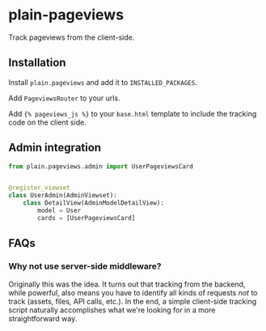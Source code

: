 # plain-pageviews

Track pageviews from the client-side.

## Installation

Install `plain.pageviews` and add it to `INSTALLED_PACKAGES`.

Add `PageviewsRouter` to your urls.

Add `{% pageviews_js %}` to your `base.html` template to include the tracking code on the client side.

## Admin integration

```python
from plain.pageviews.admin import UserPageviewsCard


@register_viewset
class UserAdmin(AdminViewset):
    class DetailView(AdminModelDetailView):
        model = User
        cards = [UserPageviewsCard]
```

## FAQs

### Why not use server-side middleware?

Originally this was the idea. It turns out that tracking from the backend, while powerful, also means you have to identify all kinds of requests *not* to track (assets, files, API calls, etc.). In the end, a simple client-side tracking script naturally accomplishes what we're looking for in a more straightforward way.
